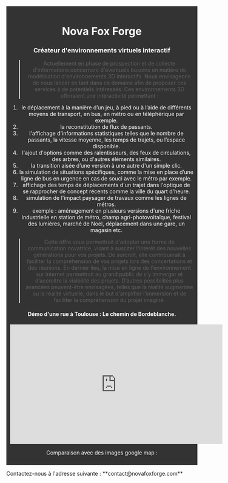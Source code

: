 <div style="background-color: #333; color: white; padding: 10px; text-align: center;">
  
# Nova Fox Forge
  
### Créateur d'environnements virtuels interactif

> Actuellement en phase de prospection et de collecte d'informations concernant d'éventuels besoins en matière de modélisation d'environnements 3D interactifs.
Nous envisageons de nous lancer en tant dans ce domaine afin de proposer ces services à de potentiels intéressés.
Ces environnements 3D offriraient une interactivité permettant :
  1. le déplacement à la manière d’un jeu, à pied ou à l’aide de différents moyens de transport, en bus, en métro ou en téléphérique par exemple.
  2. la reconstitution de flux de passants.
  3. l'affichage d'informations statistiques telles que le nombre de passants, la vitesse moyenne, les temps de trajets, ou l’espace disponible.
  4. l'ajout d'options comme des ralentisseurs, des feux de circulations, des arbres, ou d'autres éléments similaires.
  5. la transition aisée d’une version à une autre d'un simple clic.
  6. la simulation de situations spécifiques, comme la mise en place d’une ligne de bus en urgence en cas de souci avec le métro par exemple.
  7. affichage des temps de déplacements d'un trajet dans l'optique de se rapprocher de concept récents comme la ville du quart d'heure.
  8. simulation de l'impact paysager de travaux comme les lignes de métros.
  9. exemple : aménagement en plusieurs versions d'une friche industrielle en station de métro, champ agri-photovoltaïque, festival des lumières, marché de Noel, déplacement dans une gare, un magasin etc.

> Cette offre vous permettrait d'adopter une forme de communication novatrice, visant à susciter l'intérêt des nouvelles générations pour vos projets.
De surcroît, elle contribuerait à faciliter la compréhension de vos projets lors des concertations et des réunions.
En dernier lieu, la mise en ligne de l'environnement sur internet permettrait au grand public de s'y immerger et d’accroitre la visibilité des projets.
D’autres possibilités plus avancées peuvent-être envisagées, telles que la réalité augmentée ou la réalité virtuelle, dans le but d'amplifier l’immersion et de faciliter la compréhension du projet imaginé.
  
#### Démo d'une rue à Toulouse : Le chemin de Bordeblanche.
  
<iframe width="560" height="315" src="https://www.youtube.com/embed/UpyYIodLcPE?si=YIFNjIVEpaV5G7qI" title="YouTube video player" frameborder="0" allow="accelerometer; autoplay; clipboard-write; encrypted-media;     gyroscope; picture-in-picture; web-share" allowfullscreen></iframe>
  
Comparaison avec des images google map :
  
</div>

<p>Contactez-nous à l'adresse suivante : **contact@novafoxforge.com** </p>

